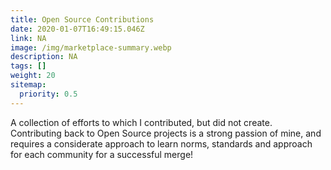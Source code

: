 ```yaml
---
title: Open Source Contributions
date: 2020-01-07T16:49:15.046Z
link: NA
image: /img/marketplace-summary.webp
description: NA
tags: []
weight: 20
sitemap:
  priority: 0.5
---
```

<!--

This page represents the landing page for "contributions" section. It is also shown under the homepage header for "contributions". It should be therefore relatively short and sweet.

-->

A collection of efforts to which I contributed, but did not create. Contributing
back to Open Source projects is a strong passion of mine, and requires a
considerate approach to learn norms, standards and approach for each community
for a successful merge!
